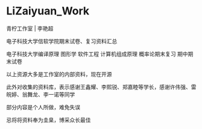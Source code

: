 # LiZaiyuan_Work

青柠工作室 | 李艳超

电子科技大学信软学院期末试卷、复习资料汇总

电子科技大学编译原理 图形学 软件工程 计算机组成原理 概率论期末复习 期中期末试卷

以上资源大多是工作室的内部资料，现在开源

此外对收集的资料库，表示感谢王鑫耀、李熙锐、郑嘉睦等学长，感谢许伟强、雷皖婷、翁舞龙、李一诺等同学

部分内容是个人所做，难免失误

忌将将资料奉为圭臬，博采众长最佳
